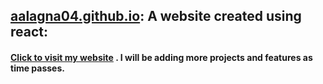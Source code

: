 ## [aalagna04.github.io](https://aalagna04.github.io/): A website created using react:
#### [Click to visit my website](https://aalagna04.github.io/) . I will be adding more projects and features as time passes.
